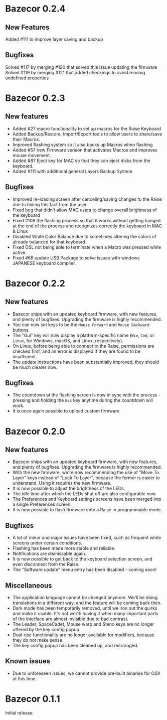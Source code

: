 Bazecor 0.2.4
=============

## New Features
Added #111 to improve layer saving and backup

## Bugfixes
Solved #117 by merging #120 that solved this issue updating the firmware
Solved #119 by merging #121 that added checkings to avoid reading undefined properties

Bazecor 0.2.3
=============

## New features

- Added #27 macro functionality to set up macros for the Raise Keyboard
- Added Backup/Restore, Import/Export tools to allow users to share/save their Macros.
- Improved flashing system so it also backs up Macros when flashing
- Added #57 new Firmware version that activates Macros and improves mouse movement.
- Added #87 Eject key for MAC so that they can eject disks from the keyboard.
- Added #111 with additional general Layers Backup System

## Bugfixes 

- Improved re-loading screen after canceling/saving changes to the Raise due to hiding this fact from the user
- Fixed bug that didn't allow MAC users to change overall brightness of the keyboard
- Fixed #108 the flashing process so that it works without getting hanged at the end of the process and recognizes correctly the keyboard in MAC & Linux
- Disabled White Color Balance due to sometimes altering the colors of already balanced for that keyboard.
- Fixed OSL not being able to terminate when a Macro was pressed while active.
- Fixed #68 update USB Package to solve issues with windows JAPANESE keyboard compiler.

Bazecor 0.2.2
=============

## New features

- Bazecor ships with an updated keyboard firmware, with new features, and plenty
  of bugfixes. Upgrading the firmware is highly recommended.
- You can now set keys to be the `Mouse Forward` and `Mouse Backward` buttons.
- The "Gui" key will now display a platform-specific name (`Win`, `Cmd`, or
  `Linux`, for Windows, macOS, and Linux, respectively).
- On Linux, before being able to connect to the Raise, permissions are checked
  first, and an error is displayed if they are found to be insufficient.
- The update instructions have been substantially improved, they should be much
  clearer now.

## Bugfixes

- The countdown at the flashing screen is now in sync with the process -
  pressing and holding the `Esc` key anytime during the countdown will work.
- It is once again possible to upload custom firmware.

Bazecor 0.2.0
=============

## New features

- Bazecor ships with an updated keyboard firmware, with new features, and plenty
  of bugfixes. Upgrading the firmware is highly recommended.
- With the new firmware, we're now recommending the use of "Move To Layer" keys
  instead of "Lock To Layer", because the former is easier to understand. Using
  it requires the new firmware.
- It is now possible to adjust the brightness of the LEDs.
- The idle time after which the LEDs shut off are also configurable now.
- The Preferences and Keyboard settings screens have been merged into a single
  Preferences screen.
- It is now possible to flash firmware onto a Raise in programmable mode.

## Bugfixes

- A lot of minor and major issues have been fixed, such as frequent white
  screens under certain conditions.
- Flashing has been made more stable and reliable.
- Notifications are dismissable again.
- It is now possible to get back to the keyboard selection screen, and even
  disconnect from the Raise.
- The "Software update" menu entry has been disabled - coming soon!

## Miscellaneous

- The application language cannot be changed anymore. We'll be doing
  translations in a different way, and the feature will be coming back then.
- Dark mode has been temporarily removed, until we iron out the quirks and make
  it usable. It's not worth having it when many important parts of the interface
  are almost invisible due to bad contrast.
- The Leader, SpaceCadet, Mouse warp and Steno keys are no longer offered by the
  key config popup.
- Dual-use functionality are no longer available for modifiers, because they do
  not make sense.
- The key config popup has been cleaned up, and rearranged.

## Known issues

- Due to unforeseen issues, we cannot provide pre-built binaries for OSX at this
  time.

Bazecor 0.1.1
=============

Initial release.
